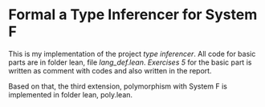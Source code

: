 # Formal a Type Inferencer for System F

This is my implementation of the project *type inferencer*.
All code for basic parts are in folder lean, file *lang_def.lean*.
*Exercises 5* for the basic part is written as comment with codes and also written in the report.

Based on that, the third extension, polymorphism with System F is implemented in folder lean, poly.lean.

